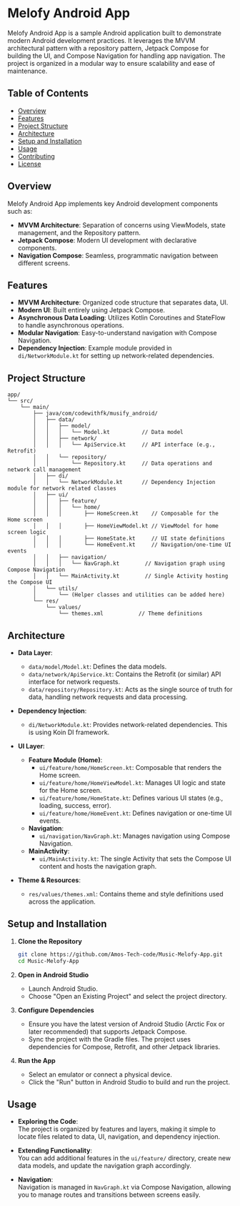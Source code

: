 # Melofy Android App

Melofy Android App is a sample Android application built to demonstrate modern Android development practices. It leverages the MVVM architectural pattern with a repository pattern, Jetpack Compose for building the UI, and Compose Navigation for handling app navigation. The project is organized in a modular way to ensure scalability and ease of maintenance.

## Table of Contents

- [Overview](#overview)
- [Features](#features)
- [Project Structure](#project-structure)
- [Architecture](#architecture)
- [Setup and Installation](#setup-and-installation)
- [Usage](#usage)
- [Contributing](#contributing)
- [License](#license)

## Overview

Melofy Android App implements key Android development components such as:
- **MVVM Architecture**: Separation of concerns using ViewModels, state management, and the Repository pattern.
- **Jetpack Compose**: Modern UI development with declarative components.
- **Navigation Compose**: Seamless, programmatic navigation between different screens.

## Features

- **MVVM Architecture**: Organized code structure that separates data, UI.
- **Modern UI**: Built entirely using Jetpack Compose.
- **Asynchronous Data Loading**: Utilizes Kotlin Coroutines and StateFlow to handle asynchronous operations.
- **Modular Navigation**: Easy-to-understand navigation with Compose Navigation.
- **Dependency Injection**: Example module provided in `di/NetworkModule.kt` for setting up network-related dependencies.

## Project Structure

```
app/
└── src/
    └── main/
        ├── java/com/codewithfk/musify_android/
        │   ├── data/
        │   │   ├── model/
        │   │   │   └── Model.kt          // Data model
        │   │   ├── network/
        │   │   │   └── ApiService.kt     // API interface (e.g., Retrofit)
        │   │   └── repository/
        │   │       └── Repository.kt     // Data operations and network call management
        │   ├── di/
        │   │   └── NetworkModule.kt      // Dependency Injection module for network related classes
        │   ├── ui/
        │   │   ├── feature/
        │   │   │   └── home/
        │   │   │       ├── HomeScreen.kt    // Composable for the Home screen
        │   │   │       ├── HomeViewModel.kt // ViewModel for home screen logic
        │   │   │       ├── HomeState.kt     // UI state definitions
        │   │   │       └── HomeEvent.kt     // Navigation/one-time UI events
        │   │   ├── navigation/
        │   │   │   └── NavGraph.kt        // Navigation graph using Compose Navigation
        │   │   └── MainActivity.kt        // Single Activity hosting the Compose UI
        │   └── utils/
        │       └── (Helper classes and utilities can be added here)
        └── res/
            └── values/
                └── themes.xml           // Theme definitions
```

## Architecture

- **Data Layer**:
    - `data/model/Model.kt`: Defines the data models.
    - `data/network/ApiService.kt`: Contains the Retrofit (or similar) API interface for network requests.
    - `data/repository/Repository.kt`: Acts as the single source of truth for data, handling network requests and data processing.

- **Dependency Injection**:
    - `di/NetworkModule.kt`: Provides network-related dependencies. This is using Koin DI framework.

- **UI Layer**:
    - **Feature Module (Home)**:
        - `ui/feature/home/HomeScreen.kt`: Composable that renders the Home screen.
        - `ui/feature/home/HomeViewModel.kt`: Manages UI logic and state for the Home screen.
        - `ui/feature/home/HomeState.kt`: Defines various UI states (e.g., loading, success, error).
        - `ui/feature/home/HomeEvent.kt`: Defines navigation or one-time UI events.
    - **Navigation**:
        - `ui/navigation/NavGraph.kt`: Manages navigation using Compose Navigation.
    - **MainActivity**:
        - `ui/MainActivity.kt`: The single Activity that sets the Compose UI content and hosts the navigation graph.

- **Theme & Resources**:
    - `res/values/themes.xml`: Contains theme and style definitions used across the application.

## Setup and Installation

1. **Clone the Repository**
   ```bash
   git clone https://github.com/Amos-Tech-code/Music-Melofy-App.git
   cd Music-Melofy-App
   ```

2. **Open in Android Studio**
    - Launch Android Studio.
    - Choose "Open an Existing Project" and select the project directory.

3. **Configure Dependencies**
    - Ensure you have the latest version of Android Studio (Arctic Fox or later recommended) that supports Jetpack Compose.
    - Sync the project with the Gradle files. The project uses dependencies for Compose, Retrofit, and other Jetpack libraries.

4. **Run the App**
    - Select an emulator or connect a physical device.
    - Click the "Run" button in Android Studio to build and run the project.

## Usage

- **Exploring the Code**:  
  The project is organized by features and layers, making it simple to locate files related to data, UI, navigation, and dependency injection.

- **Extending Functionality**:  
  You can add additional features in the `ui/feature/` directory, create new data models, and update the navigation graph accordingly.

- **Navigation**:  
  Navigation is managed in `NavGraph.kt` via Compose Navigation, allowing you to manage routes and transitions between screens easily.
